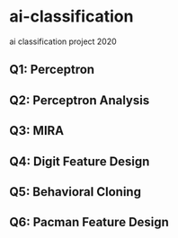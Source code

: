 # ai-classification
ai classification project 2020

## Q1: Perceptron



## Q2: Perceptron Analysis



## Q3: MIRA



## Q4: Digit Feature Design



## Q5: Behavioral Cloning



## Q6: Pacman Feature Design


